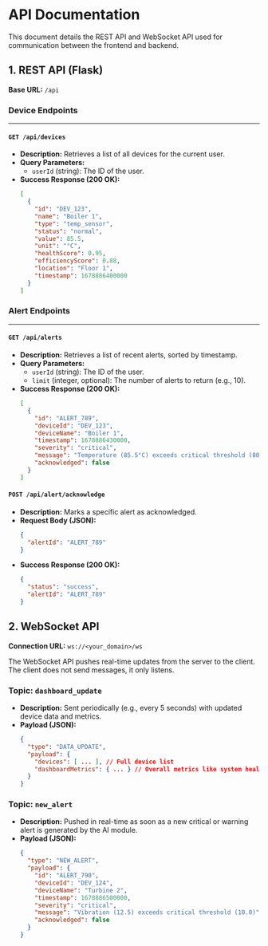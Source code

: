 # API Documentation

This document details the REST API and WebSocket API used for communication between the frontend and backend.

## 1. REST API (Flask)
**Base URL:** `/api`

### Device Endpoints
---
#### `GET /api/devices`
* **Description:** Retrieves a list of all devices for the current user.
* **Query Parameters:**
    * `userId` (string): The ID of the user.
* **Success Response (200 OK):**
    ```json
    [
      {
        "id": "DEV_123",
        "name": "Boiler 1",
        "type": "temp_sensor",
        "status": "normal",
        "value": 85.5,
        "unit": "°C",
        "healthScore": 0.95,
        "efficiencyScore": 0.88,
        "location": "Floor 1",
        "timestamp": 1678886400000
      }
    ]
    ```

### Alert Endpoints
---
#### `GET /api/alerts`
* **Description:** Retrieves a list of recent alerts, sorted by timestamp.
* **Query Parameters:**
    * `userId` (string): The ID of the user.
    * `limit` (integer, optional): The number of alerts to return (e.g., 10).
* **Success Response (200 OK):**
    ```json
    [
      {
        "id": "ALERT_789",
        "deviceId": "DEV_123",
        "deviceName": "Boiler 1",
        "timestamp": 1678886430000,
        "severity": "critical",
        "message": "Temperature (85.5°C) exceeds critical threshold (80°C)",
        "acknowledged": false
      }
    ]
    ```

#### `POST /api/alert/acknowledge`
* **Description:** Marks a specific alert as acknowledged.
* **Request Body (JSON):**
    ```json
    {
      "alertId": "ALERT_789"
    }
    ```
* **Success Response (200 OK):**
    ```json
    {
      "status": "success",
      "alertId": "ALERT_789"
    }
    ```

## 2. WebSocket API
**Connection URL:** `ws://<your_domain>/ws`

The WebSocket API pushes real-time updates from the server to the client. The client does not send messages, it only listens.

### Topic: `dashboard_update`
* **Description:** Sent periodically (e.g., every 5 seconds) with updated device data and metrics.
* **Payload (JSON):**
    ```json
    {
      "type": "DATA_UPDATE",
      "payload": {
        "devices": [ ... ], // Full device list
        "dashboardMetrics": { ... } // Overall metrics like system health
      }
    }
    ```

### Topic: `new_alert`
* **Description:** Pushed in real-time as soon as a new critical or warning alert is generated by the AI module.
* **Payload (JSON):**
    ```json
    {
      "type": "NEW_ALERT",
      "payload": {
        "id": "ALERT_790",
        "deviceId": "DEV_124",
        "deviceName": "Turbine 2",
        "timestamp": 1678886500000,
        "severity": "critical",
        "message": "Vibration (12.5) exceeds critical threshold (10.0)",
        "acknowledged": false
      }
    }
    ```